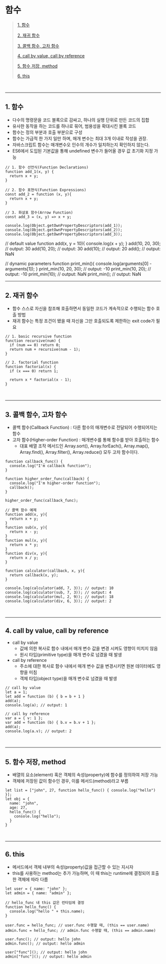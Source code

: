 # 함수

> [1. 함수](#1-함수)
>
> [2. 재귀 함수](#2-재귀-함수)
>
> [3. 콜백 함수, 고차 함수](#3-콜백-함수-고차-함수)
>
> [4. call by value, call by reference](#4-call-by-value-call-by-reference)
>
> [5. 함수 저장, method](#5-함수-저장-method)
>
> [6. this](#6-this)

<br><hr>

## 1. 함수

- 다수의 명령문을 코드 블록으로 감싸고, 하나의 실행 단위로 만든 코드의 집합
- 유사한 동작을 하는 코드를 하나로 묶어, 범용성을 확대시킨 블록 코드
- 함수는 정의 부분과 호출 부분으로 구성
- 함수는 가급적 한 가지 일만 하며, 매개 변수는 최대 3개 이내로 작성을 권장.
- 자바스크립트 함수는 매개변수오 인수의 개수가 일치하는지 확인하지 않는다.
- ES6에서 도입된 기본값을 통해 undefined 변수가 들어올 경우 값 초기화 지정 가능

```
// 1. 함수 선언식(Function Declarations)
function add_1(x, y) {
  return x + y;
}

// 2. 함수 표현식(Function Expressions)
const add_2 = function (x, y){
  return x + y;
}

// 3. 화살표 함수(Arrow Function)
const add_3 = (x, y) => x + y;

console.log(Object.getOwnPropertyDescriptors(add_1));
console.log(Object.getOwnPropertyDescriptors(add_2));
console.log(Object.getOwnPropertyDescriptors(add_3));
```

// default value
function add(x, y = 10){
console.log(x + y);
}
add(10, 20, 30); // output: 30
add(10, 20); // output: 30
add(10); // output: 20
add(); // output: NaN

// dynamic parameters
function print_min(){
console.log(arguments[0] - arguments[1]);
}
print_min(10, 20, 30); // output: -10
print_min(10, 20); // output: -10
print_min(10); // output: NaN
print_min(); // output: NaN
<br><hr>

## 2. 재귀 함수

- 함수 스스로 자신을 참조해 호출하면서 동일한 코드가 계속적으로 수행되는 함수 호출 방법
- 재귀 함수는 특정 조건이 됐을 때 자신을 그만 호출되도록 제한하는 exit code가 필요

```
// 1. basic recursive function
function recursive(num) {
  if (num == 0) return 0;
  return num + recursive(num - 1);
}

// 2. factorial function
function factorial(x) {
  if (x === 0) return 1;

  return x * factorial(x - 1);
}
```

<br><hr>

## 3. 콜백 함수, 고차 함수

- 콜백 함수(Callback Function) : 다른 함수의 매개변수로 전달되어 수행되어지는 함수
- 고차 함수(Higher-order Function) : 매개변수를 통해 함수를 받아 호출하는 함수
  - 대표 배열 조작 메서드인 Array.sort(), Array.forEach(), Array.map(), Array.find(), Array.filter(), Array.reduce() 모두 고차 함수이다.

```
function callback_func() {
  console.log("I'm callback function");
}

function higher_order_func(callback) {
  console.log("I'm higher-order function");
  callback();
}

higher_order_func(callback_func);

// 콜백 함수 예제
function add(x, y){
  return x + y;
}
function sub(x, y){
  return x - y;
}
function mul(x, y){
  return x * y;
}
function div(x, y){
  return x / y;
}

function calculator(callback, x, y){
  return callback(x, y);
}

console.log(calculator(add, 7, 3)); // output: 10
console.log(calculator(sub, 7, 3)); // output: 4
console.log(calculator(mul, 2, 9)); // output: 18
console.log(calculator(div, 6, 3)); // output: 2
```

<br><hr>

## 4. call by value, call by reference

- call by value
  - 값에 의한 복사로 함수 내에서 매개 변수 값을 변경 시켜도 영향이 미치지 않음
  - 원시 타입(primitive type)을 매개 변수로 넘겼을 때 발생
- call by reference
  - 주소에 대한 복사로 함수 내에서 매개 변수 값을 변경시키면 원본 데이터에도 영향을 미침
  - 객체 타입(object type)을 매개 변수로 넘겼을 때 발생

```
// call by value
let a = 1;
let add = function (b) { b = b + 1 }
add(a);
console.log(a); // output: 1

// call by reference
var a = { v: 1 };
var add = function (b) { b.v = b.v + 1 };
add(a);
console.log(a.v); // output: 2
```

<br><hr>

## 5. 함수 저장, method

- 배열의 요소(element) 혹은 객체의 속성(property)에 함수를 정의하여 저장 가능
- 객체에 저장된 값이 함수인 경우, 이를 메서드(method)라고 부름

```
let list = ["john", 27, function hello_func() { console.log("hello") }];
let obj = {
  name: "john",
  age: 27,
  hello_func() {
    console.log("hello");
  }
}
```

<br><hr>

## 6. this

- 메서드에서 객체 내부의 속성(property)값을 접근할 수 있는 지시자
- this를 사용하는 method는 추가 가능하며, 이 때 this는 runtime에 결정되어 호출한 객체에 따라 다름

```
let user = { name: "john" };
let admin = { name: "admin" };

// hello_func 내 this 값은 런타임에 결정
function hello_func() {
  console.log("hello " + this.name);
}

user.func = hello_func; // user.func 수행할 때, (this == user.name)
admin.func = hello_func; // admin.func 수행할 때, (this == admin.name)

user.func(); // output: hello john
admin.func(); // output: hello admin

user["func"](); // output: hello john
admin["func"](); // output: hello admin
```
